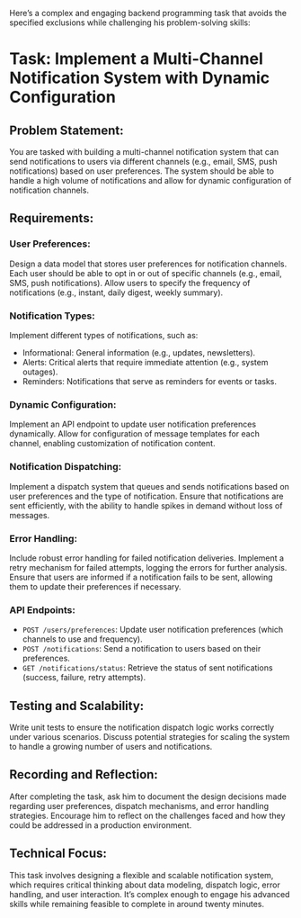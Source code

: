 Here’s a complex and engaging backend programming task that avoids the specified exclusions while challenging his problem-solving skills:

# Task: Implement a Multi-Channel Notification System with Dynamic Configuration

## Problem Statement:

You are tasked with building a multi-channel notification system that can send notifications to users via different channels (e.g., email, SMS, push notifications) based on user preferences. The system should be able to handle a high volume of notifications and allow for dynamic configuration of notification channels.

## Requirements:

### User Preferences:

Design a data model that stores user preferences for notification channels. Each user should be able to opt in or out of specific channels (e.g., email, SMS, push notifications).
Allow users to specify the frequency of notifications (e.g., instant, daily digest, weekly summary).

### Notification Types:

Implement different types of notifications, such as:
- Informational: General information (e.g., updates, newsletters).
- Alerts: Critical alerts that require immediate attention (e.g., system outages).
- Reminders: Notifications that serve as reminders for events or tasks.

### Dynamic Configuration:

Implement an API endpoint to update user notification preferences dynamically.
Allow for configuration of message templates for each channel, enabling customization of notification content.

### Notification Dispatching:

Implement a dispatch system that queues and sends notifications based on user preferences and the type of notification.
Ensure that notifications are sent efficiently, with the ability to handle spikes in demand without loss of messages.

### Error Handling:

Include robust error handling for failed notification deliveries. Implement a retry mechanism for failed attempts, logging the errors for further analysis.
Ensure that users are informed if a notification fails to be sent, allowing them to update their preferences if necessary.

### API Endpoints:

- `POST /users/preferences`: Update user notification preferences (which channels to use and frequency).
- `POST /notifications`: Send a notification to users based on their preferences.
- `GET /notifications/status`: Retrieve the status of sent notifications (success, failure, retry attempts).

## Testing and Scalability:

Write unit tests to ensure the notification dispatch logic works correctly under various scenarios.
Discuss potential strategies for scaling the system to handle a growing number of users and notifications.

## Recording and Reflection:

After completing the task, ask him to document the design decisions made regarding user preferences, dispatch mechanisms, and error handling strategies.
Encourage him to reflect on the challenges faced and how they could be addressed in a production environment.

## Technical Focus:

This task involves designing a flexible and scalable notification system, which requires critical thinking about data modeling, dispatch logic, error handling, and user interaction. It’s complex enough to engage his advanced skills while remaining feasible to complete in around twenty minutes.